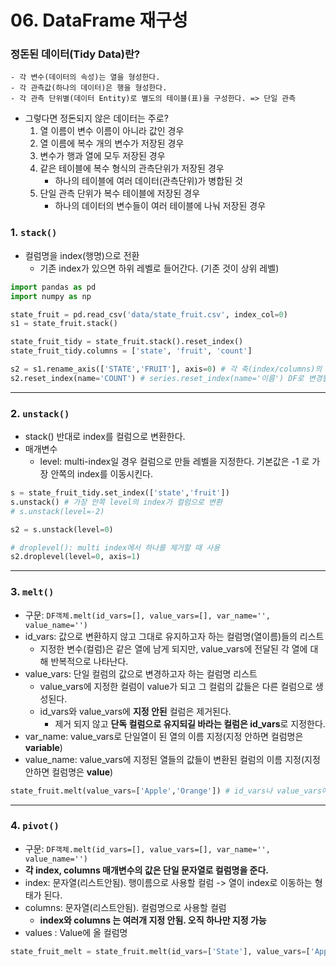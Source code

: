 # 06. DataFrame 재구성

### 정돈된 데이터(Tidy Data)란?
    - 각 변수(데이터의 속성)는 열을 형성한다.
    - 각 관측값(하나의 데이터)은 행을 형성한다.
    - 각 관측 단위별(데이터 Entity)로 별도의 테이블(표)을 구성한다. => 단일 관측
  - 그렇다면 정돈되지 않은 데이터는 주로?
    1. 열 이름이 변수 이름이 아니라 값인 경우
    1. 열 이름에 복수 개의 변수가 저장된 경우
    1. 변수가 행과 열에 모두 저장된 경우
    1. 같은 테이블에 복수 형식의 관측단위가 저장된 경우
        - 하나의 테이블에 여러 데이터(관측단위)가 병합된 것
    1. 단일 관측 단위가 복수 테이블에 저장된 경우
        - 하나의 데이터의 변수들이 여러 테이블에 나눠 저장된 경우
  
### 1. `stack()`
  - 컬럼명을 index(행명)으로 전환
      - 기존 index가 있으면 하위 레벨로 들어간다. (기존 것이 상위 레벨)
  ```python
  import pandas as pd
  import numpy as np

  state_fruit = pd.read_csv('data/state_fruit.csv', index_col=0)
  s1 = state_fruit.stack()
  
  state_fruit_tidy = state_fruit.stack().reset_index()
  state_fruit_tidy.columns = ['state', 'fruit', 'count']
  
  s2 = s1.rename_axis(['STATE','FRUIT'], axis=0) # 각 축(index/columns)의 이름 지정
  s2.reset_index(name='COUNT') # series.reset_index(name='이름') DF로 변경될 시 value의 컬럼명을 지정
  ```
- - -


### 2. `unstack()`
  - stack() 반대로 index를 컬럼으로 변환한다.
  - 매개변수 
      - level: multi-index일 경우 컬럼으로 만들 레벨을 지정한다. 기본값은 -1 로 가장 안쪽의 index를 이동시킨다.
  ```python
  s = state_fruit_tidy.set_index(['state','fruit'])
  s.unstack() # 가장 안쪽 level의 index가 컬럼으로 변환
  # s.unstack(level=-2)
  
  s2 = s.unstack(level=0)
  
  # droplevel(): multi index에서 하나를 제거할 때 사용
  s2.droplevel(level=0, axis=1)
  ```
- - -

### 3. `melt()`
  - 구문: `DF객체.melt(id_vars=[], value_vars=[], var_name='', value_name='')`
  - id_vars: 값으로 변환하지 않고 그대로 유지하고자 하는 컬럼명(열이름)들의 리스트
      - 지정한 변수(컬럼)은 같은 열에 남게 되지만, value_vars에 전달된 각 열에 대해 반복적으로 나타난다.
  - value_vars: 단일 컬럼의 값으로 변경하고자 하는 컬럼명 리스트
      - value_vars에 지정한 컬럼이 value가 되고 그 컬럼의 값들은 다른 컬럼으로 생성된다.
      - id_vars와 value_vars에 **지정 안된** 컬럼은 제거된다.
          - 제거 되지 않고 **단독 컬럼으로 유지되길 바라는 컬럼은 id_vars**로 지정한다.
  - var_name: value_vars로 단일열이 된 열의 이름 지정(지정 안하면 컬럼명은 **variable**)
  - value_name: value_vars에 지정된 열들의 값들이 변환된 컬럼의 이름 지정(지정안하면 컬럼명은 **value**)
  ```python
  state_fruit.melt(value_vars=['Apple','Orange']) # id_vars나 value_vars에 포함되지 않은 컬럼들은 제거된다.
  ```

- - -

### 4. `pivot()`
  - 구문: `DF객체.melt(id_vars=[], value_vars=[], var_name='', value_name='')`
  - **각 index, columns 매개변수의 값은 단일 문자열로 컬럼명을 준다.**
  - index: 문자열(리스트안됨). 행이름으로 사용할 컬럼 -> 열이 index로 이동하는 형태가 된다.
  - columns: 문자열(리스트안됨). 컬럼명으로 사용할 컬럼
    - **index와 columns 는 여러개 지정 안됨. 오직 하나만 지정 가능**
  - values : Value에 올 컬럼명
  ```python
  state_fruit_melt = state_fruit.melt(id_vars=['State'], value_vars=['Apple','Orange','Banana'], var_name='Fruit', value_name='Count')
  ```
